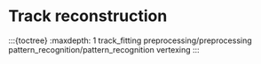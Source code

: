 <!--
SPDX-PackageName: "ACTS"
SPDX-FileCopyrightText: 2016 CERN
SPDX-License-Identifier: MPL-2.0
-->

# Track reconstruction

:::{toctree}
:maxdepth: 1
track_fitting
preprocessing/preprocessing
pattern_recognition/pattern_recognition
vertexing
:::
